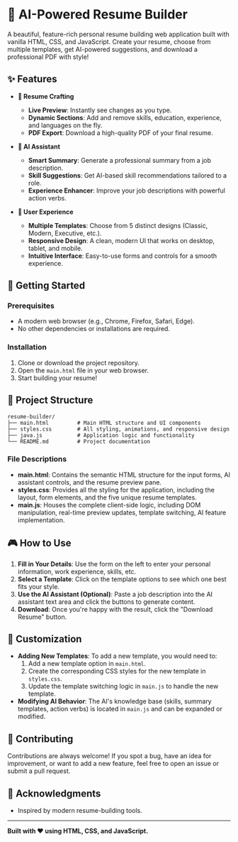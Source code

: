 # 🤖 AI-Powered Resume Builder

A beautiful, feature-rich personal resume building web application built with vanilla HTML, CSS, and JavaScript. Create your resume, choose from multiple templates, get AI-powered suggestions, and download a professional PDF with style!

## ✨ Features

*   **📄 Resume Crafting**
    *   **Live Preview**: Instantly see changes as you type.
    *   **Dynamic Sections**: Add and remove skills, education, experience, and languages on the fly.
    *   **PDF Export**: Download a high-quality PDF of your final resume.

*   **🤖 AI Assistant**
    *   **Smart Summary**: Generate a professional summary from a job description.
    *   **Skill Suggestions**: Get AI-based skill recommendations tailored to a role.
    *   **Experience Enhancer**: Improve your job descriptions with powerful action verbs.

*   **🎨 User Experience**
    *   **Multiple Templates**: Choose from 5 distinct designs (Classic, Modern, Executive, etc.).
    *   **Responsive Design**: A clean, modern UI that works on desktop, tablet, and mobile.
    *   **Intuitive Interface**: Easy-to-use forms and controls for a smooth experience.

## 🚀 Getting Started

### Prerequisites
*   A modern web browser (e.g., Chrome, Firefox, Safari, Edge).
*   No other dependencies or installations are required.

### Installation
1.  Clone or download the project repository.
2.  Open the `main.html` file in your web browser.
3.  Start building your resume!

## 📁 Project Structure

```
resume-builder/
├── main.html         # Main HTML structure and UI components
├── styles.css        # All styling, animations, and responsive design
├── java.js           # Application logic and functionality
└── README.md         # Project documentation
```

### File Descriptions
*   **main.html**: Contains the semantic HTML structure for the input forms, AI assistant controls, and the resume preview pane.
*   **styles.css**: Provides all the styling for the application, including the layout, form elements, and the five unique resume templates.
*   **main.js**: Houses the complete client-side logic, including DOM manipulation, real-time preview updates, template switching, AI feature implementation.

## 🎮 How to Use

1.  **Fill in Your Details**: Use the form on the left to enter your personal information, work experience, skills, etc.
2.  **Select a Template**: Click on the template options to see which one best fits your style.
3.  **Use the AI Assistant (Optional)**: Paste a job description into the AI assistant text area and click the buttons to generate content.
4.  **Download**: Once you're happy with the result, click the "Download Resume" button.

## 🔧 Customization

*   **Adding New Templates**: To add a new template, you would need to:
    1.  Add a new template option in `main.html`.
    2.  Create the corresponding CSS styles for the new template in `styles.css`.
    3.  Update the template switching logic in `main.js` to handle the new template.
*   **Modifying AI Behavior**: The AI's knowledge base (skills, summary templates, action verbs) is located in `main.js` and can be expanded or modified.

## 🤝 Contributing

Contributions are always welcome! If you spot a bug, have an idea for improvement, or want to add a new feature, feel free to open an issue or submit a pull request.

## 🙏 Acknowledgments

*   Inspired by modern resume-building tools.
---
**Built with ❤️ using HTML, CSS, and JavaScript.**

